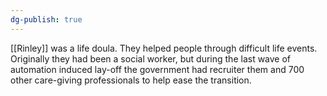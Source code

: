 ```yaml
---
dg-publish: true
---
```

[[Rinley]] was a life doula. They helped people through difficult life
events. Originally they had been a social worker, but during the last
wave of automation induced lay-off the government had recruiter them and 700 other care-giving professionals to help ease the transition.